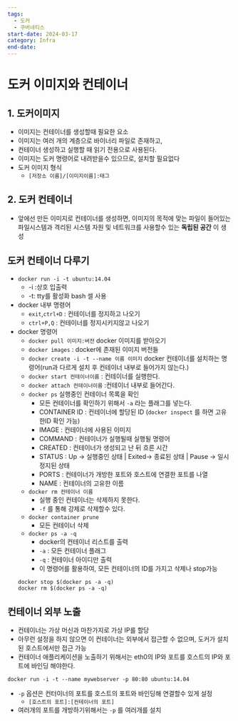 ```yaml
---
tags:
  - 도커
  - 쿠버네티스
start-date: 2024-03-17
category: Infra
end-date:
---
```


# 도커 이미지와 컨테이너

## 1. 도커이미지
- 이미지는 컨테이너를 생성할때 필요한 요소
- 이미지는 여러 개의 계층으로 바이너리 파일로 존재하고,
- 컨테이너 생성하고 실행할 때 읽기 전용으로 사용된다.
- 이미지는 도커 명령어로 내려받을수 있으므로, 설치할 필요없다
- 도커 이미지 형식
	- `[저장소 이름]/[이미지이름]:태그`

## 2. 도커 컨테이너
- 앞에선 만든 이미지로 컨테이너를 생성하면, 이미지의 목적에 맞는 파일이 들어있는 파일시스템과 격리된 시스템 자원 및 네트워크를 사용할수 있는 **독립된 공간** 이 생성

## 도커 컨테이너 다루기
- `docker run -i -t ubuntu:14.04 `
	- -i :상호 입출력
	- -t:  tty를 활성화 bash 셀 사용
- docker 내부 명령어
	- `exit`,`ctrl+D` : 컨테이너를 정지하고 나오기
	- `ctrl+P,Q` : 컨테이너를 정지시키지않고 나오기
- docker 명령어
	- `docker pull 이미지:버전` docker 이미지를 받아오기
	- `docker images` : docker에 존재된 이미지 버전들
	- `docker create -i -t --name 이름 이미지` docker 컨테이너를 설치하는 명령어(run과 다르게 설치 후 컨테이너 내부로 들어가지 않는다.)
	- `docker start 컨테이너이름` : 컨테이너를 실행한다.
	- `docker attach 컨테이너이름` :컨테이너 내부로 들어간다.
	- `docker ps` 실행중인 컨테이너 목록을 확인
		- 모든 컨테이너를 확인하기 위해서 `-a` 라는 플래그를 넣는다.
		- CONTAINER ID : 컨테이너에 할당된 ID (`docker inspect` 를 하면 고유한ID 확인 가능)
		- IMAGE : 컨테이너에 사용된 이미지
		- COMMAND : 컨테이너가 실행될때 실행될 명령어
		- CREATED :  컨테이너가 생성되고 난 뒤 흐른 시간
		- STATUS : Up -> 실행중인 상태  | Exited-> 종료된 상태 | Pause -> 일시 정지된 상태
		- PORTS : 컨테이너가 개방한 포트와 호스트에 연결한 포트를 나열
		- NAME : 컨테이너의 고유한 이름 
	- `docker rm 컨테이너 이름`
		- 실행 중인 컨테이너는 삭제하지 못한다.
		- `-f` 를 통해 강제로 삭제할수 있다.
	- `docker container prune`
		- 모든 컨테이너 삭제
	- `docker ps -a -q`
		- docker의 컨테이너 리스트를 출력
		- `-a` : 모든 컨테이너 플래그
		- `-q` : 컨테이너 아이디만 출력
		- 이 명령어를 활용하여, 모든 컨테이너의 ID를 가지고 삭제나 stop가능
	```ubuntu
	docker stop $(docker ps -a -q)
	docker rm $(docker ps -a -q)
	```

## 컨테이너 외부 노출
- 컨테이너는 가상 머신과 마찬가지로 가상 IP를 할당
- 아무런 설정을 하지 않으면 이 컨테이너는 외부에서 접근할 수 없으며, 도커가 설치된 호스트에서만 접근 가능
- 컨테이너 애플리케이션을 노출하기 위해서는 eth0의 IP와 포트를 호스트의 IP와 포트에 바인딩 해야한다.
```
docker run -i -t --name mywebserver -p 80:80 ubuntu:14.04
```
- `-p` 옵션은 컨터이너의 포트를 호스트의 포트와 바인딩해 연결할수 있게 설정
	- `[호스트의 포트]:[컨테이너의 포트]`
- 여러개의 포트를 개방하기위해서는 `-p` 를 여러개를 설치